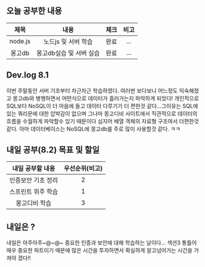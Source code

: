 ## 오늘 공부한 내용

  |제목|내용|체크|비고|
|:------:|:------:|:------:|:------:|
|node.js|노드js 및 서버 학습|완료|...|
|몽고db|몽고db실습 및 서버 실습|완료|...|


## Dev.log 8.1

이번 주말동안 서버 기초부터 차근차근 학습하였다. 여러번 보다보니 어느정도 익숙해졌고 몽고db와 병행하면서 어떤식으로 데이터가 흘러가는지 파악하게 되었다! 개인적으로 SQL보다 NoSQL이 더 마음에 들고 데이터 다루기가 더 편한것 같다...그이유는 SQL에 있는 쿼리문에 대한 압박감이 없으며 그나마 몽고디비 사이트에서 직관적으로 데이터의 흐름을 수월하게 파악할수 있기 때문이다 심지어 배열 객체의 자료형 구조여서 더편한것 같다. 아마 데이터베이스는 NoSQL에 몽고db를 주로 많이 사용할것 같다. ㅋㅋ


## 내일 공부(8.2) 목표 및 할일

내일 공부할 내용        |  우선순위(비고)
:------------------:|:------------------:
인증보안 기초 정리 | 2
스프린트 위주 학습 | 1
몽고디비 학습 | 3



## 내일은 ?

내일은 아주아주~@~@~ 중요한 인증과 보안에 대해 학습하는 날이다... 섹션3 통틀어 매우 중요한 파트이기 때문에 많은 시간을 투자하면서 확실하게 알고넘어가는 시간을 가져야 겠다!!